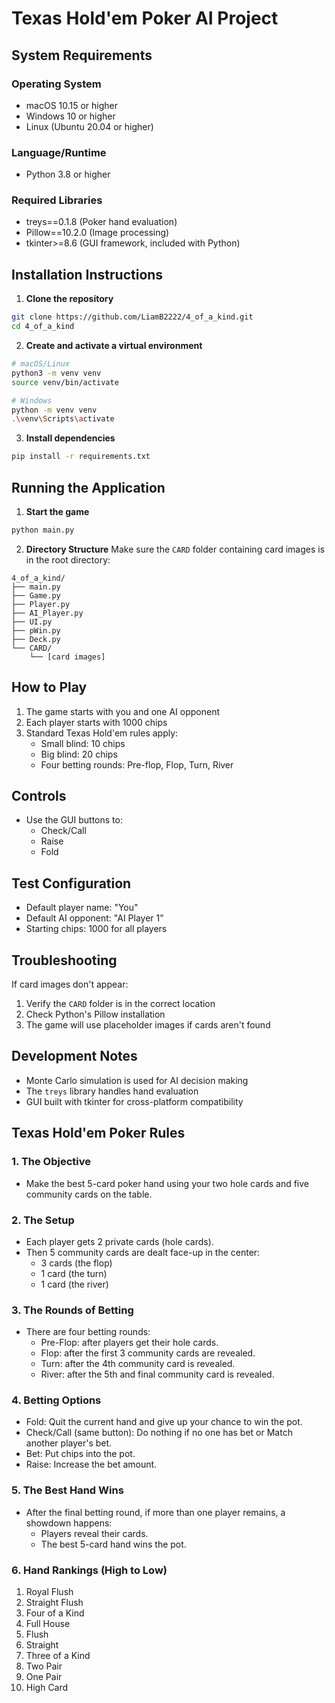 # Texas Hold'em Poker AI Project

## System Requirements

### Operating System
- macOS 10.15 or higher
- Windows 10 or higher
- Linux (Ubuntu 20.04 or higher)

### Language/Runtime
- Python 3.8 or higher

### Required Libraries
- treys==0.1.8 (Poker hand evaluation)
- Pillow==10.2.0 (Image processing)
- tkinter>=8.6 (GUI framework, included with Python)

## Installation Instructions

1. **Clone the repository**
```bash
git clone https://github.com/LiamB2222/4_of_a_kind.git
cd 4_of_a_kind
```

2. **Create and activate a virtual environment**
```bash
# macOS/Linux
python3 -m venv venv
source venv/bin/activate

# Windows
python -m venv venv
.\venv\Scripts\activate
```

3. **Install dependencies**
```bash
pip install -r requirements.txt
```

## Running the Application

1. **Start the game**
```bash
python main.py
```

2. **Directory Structure**
Make sure the `CARD` folder containing card images is in the root directory:
```
4_of_a_kind/
├── main.py
├── Game.py
├── Player.py
├── AI_Player.py
├── UI.py
├── pWin.py
├── Deck.py
└── CARD/
    └── [card images]
```

## How to Play

1. The game starts with you and one AI opponent
2. Each player starts with 1000 chips
3. Standard Texas Hold'em rules apply:
   - Small blind: 10 chips
   - Big blind: 20 chips
   - Four betting rounds: Pre-flop, Flop, Turn, River

## Controls
- Use the GUI buttons to:
  - Check/Call
  - Raise
  - Fold

## Test Configuration
- Default player name: "You"
- Default AI opponent: "AI Player 1"
- Starting chips: 1000 for all players

## Troubleshooting

If card images don't appear:
1. Verify the `CARD` folder is in the correct location
2. Check Python's Pillow installation
3. The game will use placeholder images if cards aren't found

## Development Notes

- Monte Carlo simulation is used for AI decision making
- The `treys` library handles hand evaluation
- GUI built with tkinter for cross-platform compatibility

## Texas Hold'em Poker Rules
### 1. The Objective
- Make the best 5-card poker hand using your two hole cards and five community cards on the table.
### 2. The Setup
- Each player gets 2 private cards (hole cards).
- Then 5 community cards are dealt face-up in the center:
    - 3 cards (the flop)
    - 1 card (the turn)
    - 1 card (the river)
### 3. The Rounds of Betting
- There are four betting rounds:
    - Pre-Flop: after players get their hole cards.
    - Flop: after the first 3 community cards are revealed.
    - Turn: after the 4th community card is revealed.
    - River: after the 5th and final community card is revealed.
### 4. Betting Options
- Fold: Quit the current hand and give up your chance to win the pot.
- Check/Call (same button): Do nothing if no one has bet or Match another player's bet.
- Bet: Put chips into the pot.
- Raise: Increase the bet amount.
### 5. The Best Hand Wins
- After the final betting round, if more than one player remains, a showdown happens:
    - Players reveal their cards.
    - The best 5-card hand wins the pot.
### 6. Hand Rankings (High to Low)
1. Royal Flush
2. Straight Flush
3. Four of a Kind
4. Full House
5. Flush
6. Straight
7. Three of a Kind
8. Two Pair
9. One Pair
10. High Card
